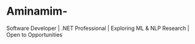 # Aminamim-
Software Developer | .NET Professional | Exploring ML &amp; NLP Research | Open to Opportunities
